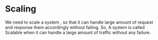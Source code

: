 # Scaling 
We need to scale a system , so that it can handle large amount of request and response them accordingly without failing. 
So, A system is called Scalable when it can handle a large amount of traffic without any failure.
